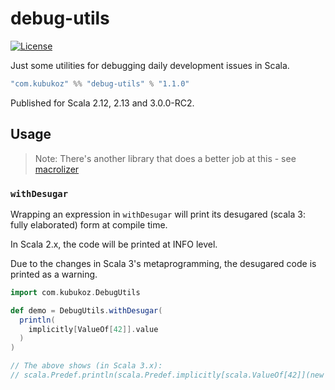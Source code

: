 # debug-utils

[![License](http://img.shields.io/:license-Apache%202-green.svg)](http://www.apache.org/licenses/LICENSE-2.0.txt)

Just some utilities for debugging daily development issues in Scala.

```scala
"com.kubukoz" %% "debug-utils" % "1.1.0"
```

Published for Scala 2.12, 2.13 and 3.0.0-RC2.

## Usage

> Note: There's another library that does a better job at this - see [macrolizer](https://github.com/sirthias/macrolizer)

### `withDesugar`

Wrapping an expression in `withDesugar` will print its desugared (scala 3: fully elaborated) form at compile time.

In Scala 2.x, the code will be printed at INFO level.

Due to the changes in Scala 3's metaprogramming, the desugared code is printed as a warning.

```scala
import com.kubukoz.DebugUtils

def demo = DebugUtils.withDesugar(
  println(
    implicitly[ValueOf[42]].value
  )
)

// The above shows (in Scala 3.x):
// scala.Predef.println(scala.Predef.implicitly[scala.ValueOf[42]](new scala.ValueOf[42](42)).value)
```

